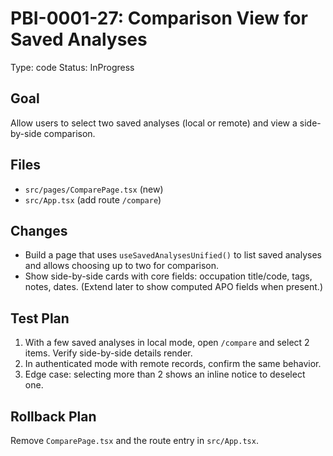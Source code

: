 # PBI-0001-27: Comparison View for Saved Analyses

Type: code
Status: InProgress

## Goal
Allow users to select two saved analyses (local or remote) and view a side-by-side comparison.

## Files
- `src/pages/ComparePage.tsx` (new)
- `src/App.tsx` (add route `/compare`)

## Changes
- Build a page that uses `useSavedAnalysesUnified()` to list saved analyses and allows choosing up to two for comparison.
- Show side-by-side cards with core fields: occupation title/code, tags, notes, dates. (Extend later to show computed APO fields when present.)

## Test Plan
1. With a few saved analyses in local mode, open `/compare` and select 2 items. Verify side-by-side details render.
2. In authenticated mode with remote records, confirm the same behavior.
3. Edge case: selecting more than 2 shows an inline notice to deselect one.

## Rollback Plan
Remove `ComparePage.tsx` and the route entry in `src/App.tsx`.
